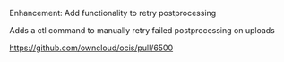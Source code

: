 Enhancement: Add functionality to retry postprocessing

Adds a ctl command to manually retry failed postprocessing on uploads

https://github.com/owncloud/ocis/pull/6500

